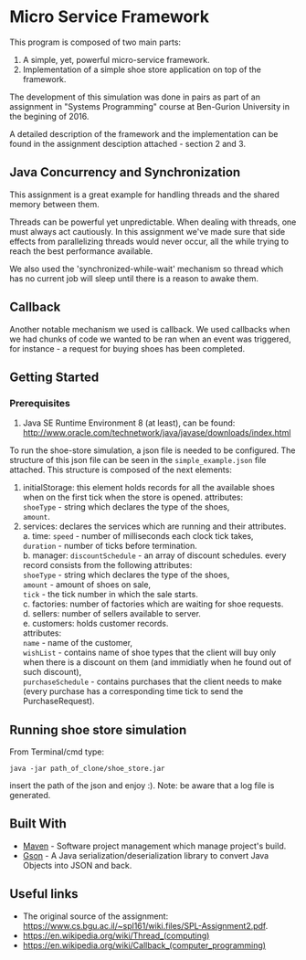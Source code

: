# Micro Service Framework

This program is composed of two main parts:
1. A simple, yet, powerful micro-service framework.
2. Implementation of a simple shoe store application on top of the framework.

The development of this simulation was done in pairs as part of an assignment in "Systems Programming" course at Ben-Gurion University in the begining of 2016.

A detailed description of the framework and the implementation can be found in the assignment desciption attached - section 2 and 3.

## Java Concurrency and Synchronization
This assignment is a great example for handling threads and the shared memory between them.

Threads can be powerful yet unpredictable. When dealing with threads, one must always act cautiously.
In this assignment we've made sure that side effects from parallelizing threads would never occur, all the while trying to reach the best performance available.

We also used the 'synchronized-while-wait' mechanism so thread which has no current job will sleep until there is a reason to awake them.

## Callback
Another notable mechanism we used is callback. We used callbacks when we had chunks of code we wanted to be ran when an event was triggered,
for instance - a request for buying shoes has been completed.

## Getting Started
### Prerequisites

1. Java SE Runtime Environment 8 (at least), can be found: 
	http://www.oracle.com/technetwork/java/javase/downloads/index.html
	
To run the shoe-store simulation, a json file is needed to be configured.
The structure of this json file can be seen in the `simple_example.json` file attached.
This structure is composed of the next elements:
1. initialStorage: this element holds records for all the available shoes when on the first tick when the store is opened.
	attributes:</br>
	`shoeType` - string which declares the type of the shoes,</br>
	`amount`.</br>
2. services: declares the services which are running and their attributes.</br>
	a. time: `speed` - number of milliseconds each clock tick takes,</br>
			 `duration` - number of ticks before termination.</br>
	b. manager: `discountSchedule` - an array of discount schedules. every record consists from the following attributes:</br>
					`shoeType` - string which declares the type of the shoes,</br>
					`amount` - amount of shoes on sale,</br>
					`tick` - the tick number in which the sale starts.</br>
	c. factories: number of factories which are waiting for shoe requests.</br>
	d. sellers: number of sellers available to server.</br>
	e. customers: holds customer records. </br>
		attributes: </br>
			`name` - name of the customer,</br>
			`wishList` - contains name of shoe types that the client will buy only when there is a discount on them (and immidiatly when he found out of such discount),</br>
			`purchaseSchedule` - contains purchases that the client needs to make (every purchase has a corresponding time tick to send the PurchaseRequest).</br>

## Running shoe store simulation

From Terminal/cmd type:
```
java -jar path_of_clone/shoe_store.jar
```
insert the path of the json and enjoy :).
Note: be aware that a log file is generated.

## Built With

* [Maven](https://maven.apache.org/) - Software project management which manage project's build.
* [Gson](https://github.com/google/gson) - A Java serialization/deserialization library to convert Java Objects into JSON and back.

## Useful links

* The original source of the assignment: https://www.cs.bgu.ac.il/~spl161/wiki.files/SPL-Assignment2.pdf.
* https://en.wikipedia.org/wiki/Thread_(computing)
* https://en.wikipedia.org/wiki/Callback_(computer_programming)
